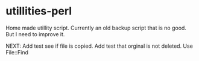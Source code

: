 # utillities-perl
Home made utillity script. Currently an old backup script that is no good. But I need to improve it.

NEXT:
Add test see if file is copied.
Add test that orginal is not deleted.
Use File::Find
